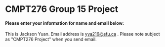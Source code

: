 # CMPT276 Group 15 Project

#### **Please enter your information for name and email below:**

This is Jackson Yuan. Email address is yya216@sfu.ca . Please note subject as "CMPT276 Project" when you send email.